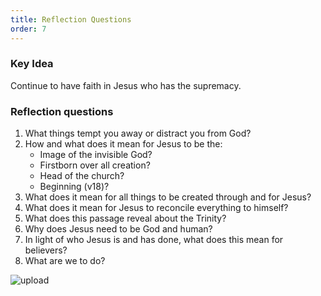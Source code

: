 ```yaml
---
title: Reflection Questions
order: 7
---
```


### Key Idea
Continue to have faith in Jesus who has the supremacy.

### Reflection questions
1. What things tempt you away or distract you from God?
2. How and what does it mean for Jesus to be the:
   - Image of the invisible God?
   - Firstborn over all creation?
   - Head of the church?
   - Beginning (v18)?  
3. What does it mean for all things to be created through and for Jesus?
4. What does it mean for Jesus to reconcile everything to himself?
5. What does this passage reveal about the Trinity?
6. Why does Jesus need to be God and human?
7. In light of who Jesus is and has done, what does this mean for believers?
8. What are we to do? 








![upload](https://github.com/stgeorgeshurstville/bulletin/assets/119166299/148ee660-ee69-46d7-bbc8-139ef05558f8)


